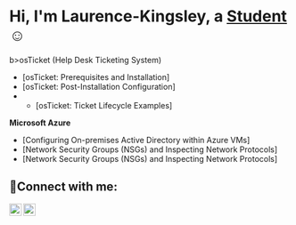 <h1>Hi, I'm  Laurence-Kingsley, a <a href="https://www.linkedin.com/in/laurence-kingsley-d-204185a9/">Student</a>☺</h1>

b>osTicket (Help Desk Ticketing System)</b>
  - [osTicket: Prerequisites and Installation]
  - [osTicket: Post-Installation Configuration]
  -   - [osTicket: Ticket Lifecycle Examples]
 
 <b>Microsoft Azure</b>
  - [Configuring On-premises Active Directory within Azure VMs]
  - [Network Security Groups (NSGs) and Inspecting Network Protocols]
  - [Network Security Groups (NSGs) and Inspecting Network Protocols]





<h2>🤳Connect with me:</h2>


[<img align="left" alt="Kingsley | LinkedIn" width="22px" src="https://cdn.jsdelivr.net/npm/simple-icons@v3/icons/linkedin.svg" />][linkedin]
[<img align="left" alt="Kingsley | Instagram" width="22px" src="https://cdn.jsdelivr.net/npm/simple-icons@v3/icons/instagram.svg" />][instagram]

[instagram]: https://www.instagram.com/billionairekiing
[linkedin]: https://www.linkedin.com/in/laurence-kingsley-d-204185a9/

